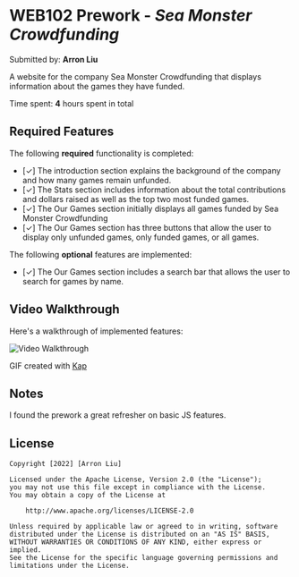 # WEB102 Prework - *Sea Monster Crowdfunding*

Submitted by: **Arron Liu**

A website for the company Sea Monster Crowdfunding that displays information about the games they have funded.

Time spent: **4** hours spent in total

## Required Features

The following **required** functionality is completed:

* [✓] The introduction section explains the background of the company and how many games remain unfunded.
* [✓] The Stats section includes information about the total contributions and dollars raised as well as the top two most funded games.
* [✓] The Our Games section initially displays all games funded by Sea Monster Crowdfunding
* [✓] The Our Games section has three buttons that allow the user to display only unfunded games, only funded games, or all games.

The following **optional** features are implemented:

* [✓] The Our Games section includes a search bar that allows the user to search for games by name.

## Video Walkthrough

Here's a walkthrough of implemented features:

<img src='https://i.imgur.com/7BQ2MOx.mp4' title='Video Walkthrough' width='' alt='Video Walkthrough' />

GIF created with [Kap](https://getkap.co/)

## Notes

I found the prework a great refresher on basic JS features.

## License

    Copyright [2022] [Arron Liu]

    Licensed under the Apache License, Version 2.0 (the "License");
    you may not use this file except in compliance with the License.
    You may obtain a copy of the License at

        http://www.apache.org/licenses/LICENSE-2.0

    Unless required by applicable law or agreed to in writing, software
    distributed under the License is distributed on an "AS IS" BASIS,
    WITHOUT WARRANTIES OR CONDITIONS OF ANY KIND, either express or implied.
    See the License for the specific language governing permissions and
    limitations under the License.
